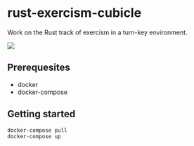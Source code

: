 # rust-exercism-cubicle 

Work on the Rust track of exercism in a turn-key environment.

![](https://img.shields.io/circleci/project/github/marionebl/rust-exercism-cubicle/master.svg?style=flat-square)

## Prerequesites

- docker
- docker-compose

## Getting started

```sh
docker-compose pull
docker-compose up
```
